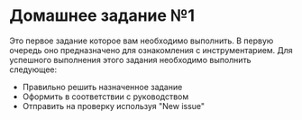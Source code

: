 Домашнее задание №1
===================

Это первое задание которое вам необходимо выполнить. В первую очередь оно предназначено для ознакомления с инструментарием. 
Для успешного выполнения этого задания необходимо выполнить следующее:

  * Правильно решить назначенное задание
  * Оформить в соответствии с руководством
  * Отправить на проверку используя "New issue"

  
